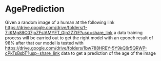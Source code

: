 # AgePrediction
Given a random image of a human at the following link 
https://drive.google.com/drive/folders/1-7iIKMg88C07joZFsIAMYET_Gjn2ZZtE?usp=share_link 
a data training process will be carried out to get the right model with an epooch result of 98% after that our model is tested 
with https://drive.google.com/drive/folders/1bw788HREY-5Y9kQ6r5QRWP-cPkTsBsbT?usp=share_link 
data to get a prediction of the age of the image

